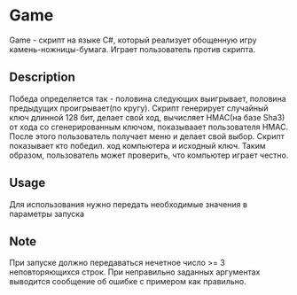 # Game
Game - скрипт на языке C#, который реализует обощенную игру камень-ножницы-бумага.
Играет пользователь против скрипта.

## Description
Победа определяется так - половина следующих выигрывает, половина предыдущих проигрывает(по кругу).
Скрипт генерирует случайный ключ длинной 128 бит, делает свой ход, вычисляет HMAC(на базе Sha3) от хода со сгенерированным ключом, показываает пользователя HMAC.
После этого пользователь получает меню и делает свой выбор. Скрипт показывает кто победил. ход компьютера и исходный ключ.
Таким образом, пользователь может проверить, что компьютер играет честно.

## Usage
Для использования нужно передать необходимые значения в параметры запуска

## Note
При запуске должно передаваться нечетное число >= 3 неповторяющихся строк.
При неправильно заданных аргументах выводится сообщение об ошибке с примером как правильно.
